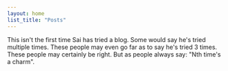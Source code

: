 ```yaml
---
layout: home
list_title: "Posts"
---
```

This isn't the first time Sai has tried a blog. Some would say he's tried
multiple times. These people may even go far as to say he's tried 3 times.
These people may certainly be right. But as people always say: "Nth time's a
charm".
